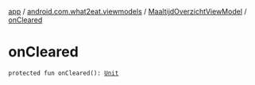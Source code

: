[app](../../index.md) / [android.com.what2eat.viewmodels](../index.md) / [MaaltijdOverzichtViewModel](index.md) / [onCleared](./on-cleared.md)

# onCleared

`protected fun onCleared(): `[`Unit`](https://kotlinlang.org/api/latest/jvm/stdlib/kotlin/-unit/index.html)